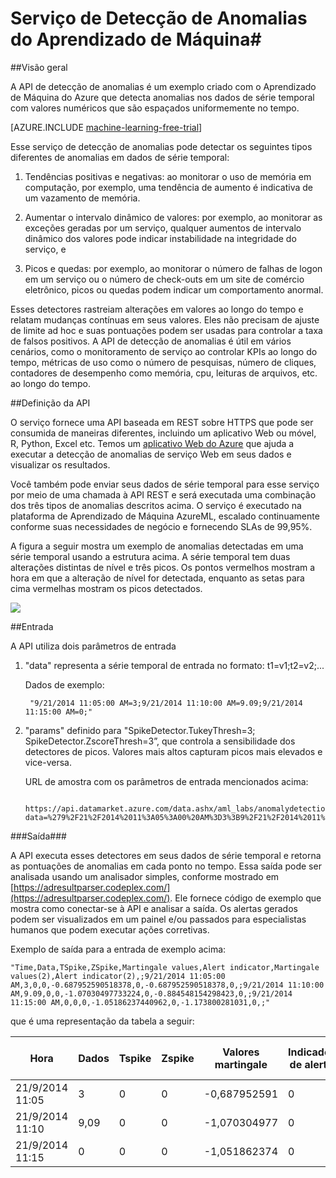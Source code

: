 <properties 
	pageTitle="Aplicativo do Aprendizado de Máquina: Serviço de Detecção de Anomalias | Microsoft Azure" 
	description="A API de detecção de anomalias é um exemplo criado com o Aprendizado de Máquina do Microsoft Azure que detecta anomalias nos dados de série temporal com valores numéricos que são espaçados uniformemente no tempo." 
	services="machine-learning" 
	documentationCenter="" 
	authors="LuisCabrer" 
	manager="paulettm"
	editor="cgronlun" />

<tags 
	ms.service="machine-learning" 
	ms.devlang="na" 
	ms.topic="reference" 
	ms.tgt_pltfrm="na" 
	ms.workload="multiple" 
	ms.date="07/28/2015" 
	ms.author="luisca"/>


# Serviço de Detecção de Anomalias do Aprendizado de Máquina#

##Visão geral

A API de detecção de anomalias é um exemplo criado com o Aprendizado de Máquina do Azure que detecta anomalias nos dados de série temporal com valores numéricos que são espaçados uniformemente no tempo.

[AZURE.INCLUDE [machine-learning-free-trial](../../includes/machine-learning-free-trial.md)]

Esse serviço de detecção de anomalias pode detectar os seguintes tipos diferentes de anomalias em dados de série temporal:

1. Tendências positivas e negativas: ao monitorar o uso de memória em computação, por exemplo, uma tendência de aumento é indicativa de um vazamento de memória.

2. Aumentar o intervalo dinâmico de valores: por exemplo, ao monitorar as exceções geradas por um serviço, qualquer aumentos de intervalo dinâmico dos valores pode indicar instabilidade na integridade do serviço, e

3. Picos e quedas: por exemplo, ao monitorar o número de falhas de logon em um serviço ou o número de check-outs em um site de comércio eletrônico, picos ou quedas podem indicar um comportamento anormal.


Esses detectores rastreiam alterações em valores ao longo do tempo e relatam mudanças contínuas em seus valores. Eles não precisam de ajuste de limite ad hoc e suas pontuações podem ser usadas para controlar a taxa de falsos positivos. A API de detecção de anomalias é útil em vários cenários, como o monitoramento de serviço ao controlar KPIs ao longo do tempo, métricas de uso como o número de pesquisas, número de cliques, contadores de desempenho como memória, cpu, leituras de arquivos, etc. ao longo do tempo.

##Definição da API

O serviço fornece uma API baseada em REST sobre HTTPS que pode ser consumida de maneiras diferentes, incluindo um aplicativo Web ou móvel, R, Python, Excel etc. Temos um [aplicativo Web do Azure](http://anomalydetection-aml.azurewebsites.net/) que ajuda a executar a detecção de anomalias de serviço Web em seus dados e visualizar os resultados.

Você também pode enviar seus dados de série temporal para esse serviço por meio de uma chamada à API REST e será executada uma combinação dos três tipos de anomalias descritos acima. O serviço é executado na plataforma de Aprendizado de Máquina AzureML, escalado continuamente conforme suas necessidades de negócio e fornecendo SLAs de 99,95%.

A figura a seguir mostra um exemplo de anomalias detectadas em uma série temporal usando a estrutura acima. A série temporal tem duas alterações distintas de nível e três picos. Os pontos vermelhos mostram a hora em que a alteração de nível for detectada, enquanto as setas para cima vermelhas mostram os picos detectados.


![][1]

##Entrada

A API utiliza dois parâmetros de entrada

1. "data" representa a série temporal de entrada no formato: t1=v1;t2=v2;... 

 
	Dados de exemplo:
		
		"9/21/2014 11:05:00 AM=3;9/21/2014 11:10:00 AM=9.09;9/21/2014 11:15:00 AM=0;"

2. "params" definido para "SpikeDetector.TukeyThresh=3; SpikeDetector.ZscoreThresh=3”, que controla a sensibilidade dos detectores de picos. Valores mais altos capturam picos mais elevados e vice-versa.

	URL de amostra com os parâmetros de entrada mencionados acima:

		https://api.datamarket.azure.com/data.ashx/aml_labs/anomalydetection/v1/Score?data=%279%2F21%2F2014%2011%3A05%3A00%20AM%3D3%3B9%2F21%2F2014%2011%3A10%3A00%20AM%3D9.09%3B9%2F21%2F2014%2011%3A15%3A00%20AM%3D0%3B%27&params=%27SpikeDetector.TukeyThresh%3D3%3B%20SpikeDetector.ZscoreThresh%3D3%27



###Saída###

A API executa esses detectores em seus dados de série temporal e retorna as pontuações de anomalias em cada ponto no tempo. Essa saída pode ser analisada usando um analisador simples, conforme mostrado em [https://adresultparser.codeplex.com/](https://adresultparser.codeplex.com/). Ele fornece código de exemplo que mostra como conectar-se à API e analisar a saída. Os alertas gerados podem ser visualizados em um painel e/ou passados para especialistas humanos que podem executar ações corretivas.

Exemplo de saída para a entrada de exemplo acima:

	"Time,Data,TSpike,ZSpike,Martingale values,Alert indicator,Martingale values(2),Alert indicator(2),;9/21/2014 11:05:00 AM,3,0,0,-0.687952590518378,0,-0.687952590518378,0,;9/21/2014 11:10:00 AM,9.09,0,0,-1.07030497733224,0,-0.884548154298423,0,;9/21/2014 11:15:00 AM,0,0,0,-1.05186237440962,0,-1.173800281031,0,;"

que é uma representação da tabela a seguir:

Hora|Dados|Tspike|Zspike|Valores martingale|Indicador de alerta|Valores martingale (2)|Indicador de alerta (2)
---|---|---|---|---|---|---|---
21/9/2014 11:05|3|0|0|-0,687952591|0|-0,687952591|0|   
21/9/2014 11:10|9,09|0|0|-1,070304977|0|-0,884548154|0|    
21/9/2014 11:15|0|0|0|-1,051862374|0|-1,1738002814|0|   
   

[1]: ./media/machine-learning-apps-anomaly-detection/anomaly-detection.jpg

 

 

<!---HONumber=August15_HO7-->